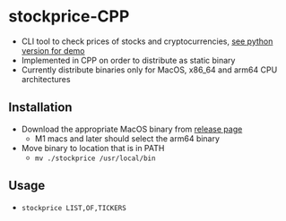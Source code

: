# stockprice-CPP
- CLI tool to check prices of stocks and cryptocurrencies, [see python version for demo](https://github.com/Thomas-mcinally/stockprice)
- Implemented in CPP on order to distribute as static binary
- Currently distribute binaries only for MacOS, x86_64 and arm64 CPU architectures

## Installation
- Download the appropriate MacOS binary from [release page](https://github.com/Thomas-mcinally/stockprice-CPP/releases/)
  - M1 macs and later should select the arm64 binary
- Move binary to location that is in PATH
  - `mv ./stockprice /usr/local/bin`

## Usage
- `stockprice LIST,OF,TICKERS`
